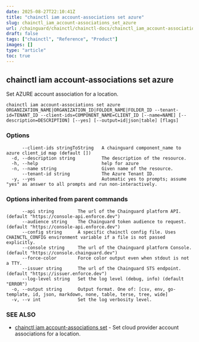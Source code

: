 ```yaml
---
date: 2025-08-27T22:10:41Z
title: "chainctl iam account-associations set azure"
slug: chainctl_iam_account-associations_set_azure
url: /chainguard/chainctl/chainctl-docs/chainctl_iam_account-associations_set_azure/
draft: false
tags: ["chainctl", "Reference", "Product"]
images: []
type: "article"
toc: true
---
```

## chainctl iam account-associations set azure

Set AZURE account association for a location.

```
chainctl iam account-associations set azure ORGANIZATION_NAME|ORGANIZATION_ID|FOLDER_NAME|FOLDER_ID --tenant-id=TENANT_ID --client-ids=COMPONENT_NAME=CLIENT_ID [--name=NAME] [--description=DESCRIPTION] [--yes] [--output=id|json|table] [flags]
```

### Options

```
      --client-ids stringToString   A chainguard component_name to azure client_id map (default [])
  -d, --description string          The description of the resource.
  -h, --help                        help for azure
  -n, --name string                 Given name of the resource.
      --tenant-id string            The Azure Tenant ID.
  -y, --yes                         Automatic yes to prompts; assume "yes" as answer to all prompts and run non-interactively.
```

### Options inherited from parent commands

```
      --api string         The url of the Chainguard platform API. (default "https://console-api.enforce.dev")
      --audience string    The Chainguard token audience to request. (default "https://console-api.enforce.dev")
      --config string      A specific chainctl config file. Uses CHAINCTL_CONFIG environment variable if a file is not passed explicitly.
      --console string     The url of the Chainguard platform Console. (default "https://console.chainguard.dev")
      --force-color        Force color output even when stdout is not a TTY.
      --issuer string      The url of the Chainguard STS endpoint. (default "https://issuer.enforce.dev")
      --log-level string   Set the log level (debug, info) (default "ERROR")
  -o, --output string      Output format. One of: [csv, env, go-template, id, json, markdown, none, table, terse, tree, wide]
  -v, --v int              Set the log verbosity level.
```

### SEE ALSO

* [chainctl iam account-associations set](/chainguard/chainctl/chainctl-docs/chainctl_iam_account-associations_set/)	 - Set cloud provider account associations for a location.

